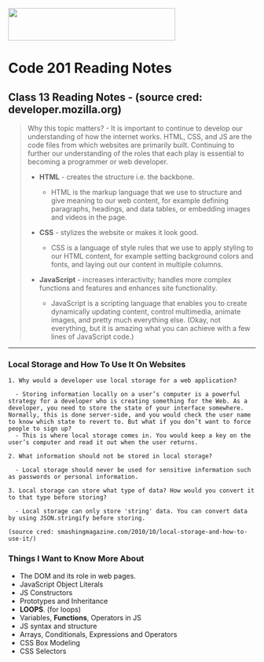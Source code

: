 <img src="https://members-csforall.imgix.net/members/logos/code-fellows-logo-horizontal-2-color-black.png" width="340" height="66">  

# Code 201 Reading Notes

## Class 13 Reading Notes - (source cred: developer.mozilla.org)  

> Why this topic matters? - It is important to continue to develop our understanding of how the internet works. HTML, CSS, and JS are the code files from which websites are primarily built. Continuing to further our understanding of the roles that each play is essential to becoming a programmer or web developer.
>
> - **HTML** - creates the structure i.e. the backbone.
>   - HTML is the markup language that we use to structure and give meaning to our web content, for example defining paragraphs, headings, and data tables, or embedding images and videos in the page.
> - **CSS** - stylizes the website or makes it look good.
>  
>   - CSS is a language of style rules that we use to apply styling to our HTML content, for example setting background colors and fonts, and laying out our content in multiple columns.
> - **JavaScript** - increases interactivity; handles more complex functions and features and enhances site functionality.
>  
>   - JavaScript is a scripting language that enables you to create dynamically updating content, control multimedia, animate images, and pretty much everything else. (Okay, not everything, but it is amazing what you can achieve with a few lines of JavaScript code.)
>  
---

### Local Storage and How To Use It On Websites

```
1. Why would a developer use local storage for a web application?

  - Storing information locally on a user’s computer is a powerful strategy for a developer who is creating something for the Web. As a developer, you need to store the state of your interface somewhere. Normally, this is done server-side, and you would check the user name to know which state to revert to. But what if you don’t want to force people to sign up?
  - This is where local storage comes in. You would keep a key on the user’s computer and read it out when the user returns.

2. What information should not be stored in local storage?

  - Local storage should never be used for sensitive information such as passwords or personal information.

3. Local storage can store what type of data? How would you convert it to that type before storing?

  - Local storage can only store 'string' data. You can convert data by using JSON.stringify before storing.

(source cred: smashingmagazine.com/2010/10/local-storage-and-how-to-use-it/)
```

### Things I Want to Know More About

- The DOM and its role in web pages.
- JavaScript Object Literals
- JS Constructors
- Prototypes and Inheritance
- **LOOPS**. (for loops)
- Variables, **Functions**, Operators in JS
- JS syntax and structure
- Arrays, Conditionals, Expressions and Operators
- CSS Box Modeling
- CSS Selectors

